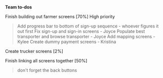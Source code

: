 **Team to-dos**

Finish building out farmer screens [70%]
High priority
> Add progress bar to bottom of sign-up sequence - whoever figures it out first
> Fix sign-up and sign-in screens - Joyce
> Populate best transporter and browse transporter - Joyce
> Add mapping screens - Kylee
> Create dummy payment screens - Kristina
> 

Create trucker screens [2%] 

Finish linking all screens together [50%]
> don't forget the back buttons

